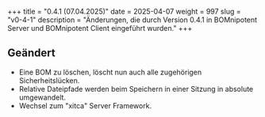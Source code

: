 +++
title = "0.4.1 (07.04.2025)"
date = 2025-04-07
weight = 997
slug = "v0-4-1"
description = "Änderungen, die durch Version 0.4.1 in BOMnipotent Server und BOMnipotent Client eingeführt wurden."
+++

## Geändert
- Eine BOM zu löschen, löscht nun auch alle zugehörigen Sicherheitslücken.
- Relative Dateipfade werden beim Speichern in einer Sitzung in absolute umgewandelt.
- Wechsel zum "xitca" Server Framework.
